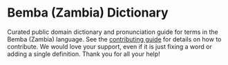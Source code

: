 
# Bemba (Zambia) Dictionary

Curated public domain dictionary and pronunciation guide for terms in the Bemba (Zambia) language. See the [contributing guide](https://github.com/drumworkteam/term/blob/make/.github/contributing.md) for details on how to contribute. We would love your support, even if it is just fixing a word or adding a single definition. Thank you for all your help!